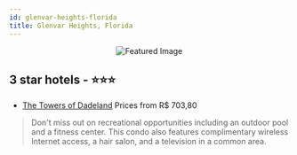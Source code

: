 ```yaml
---
id: glenvar-heights-florida
title: Glenvar Heights, Florida
---
```


<center><img src="https://i.travelapi.com/hotels/13000000/12260000/12259500/12259466/d7940782_z.jpg" alt="Featured Image" /></center>


##  3 star hotels - ⭐️⭐️⭐️

-    [The Towers of Dadeland](https://us.hurb.com/hotels/glenvar-heights/the-towers-of-dadeland-JNP-JP375980?cmp=18055) Prices from R$ 703,80
   > Don't miss out on recreational opportunities including an outdoor pool and a fitness center. This condo also features complimentary wireless Internet access, a hair salon, and a television in a common area.
